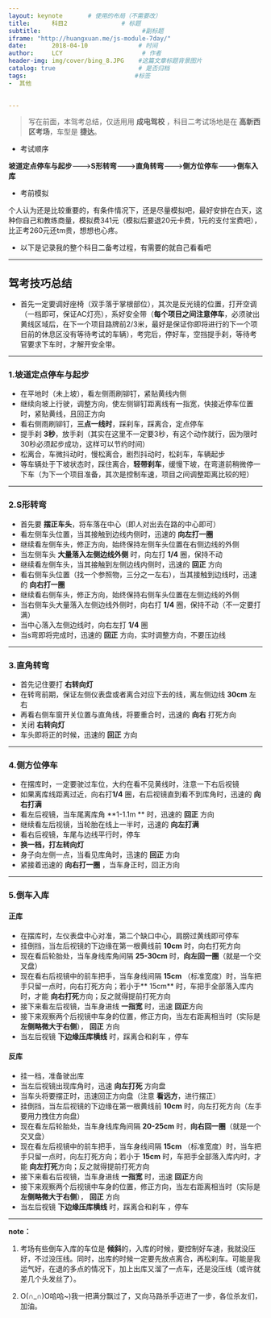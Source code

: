 ```yaml
---
layout: keynote       # 使用的布局（不需要改）  
title:      科目2               # 标题 
subtitle:                            #副标题
iframe: "http://huangxuan.me/js-module-7day/"  
date:       2018-04-10              # 时间
author:     LCY                      # 作者
header-img: img/cover/bing_8.JPG    #这篇文章标题背景图片
catalog: true                       # 是否归档
tags:                              #标签
-  其他

  
---
```

> 写在前面，本驾考总结，仅适用用 **成电驾校** ，科目二考试场地是在 **高新西区考场**，车型是 **捷达**。

* 考试顺序

**坡道定点停车与起步**--->**S形转弯**--->**直角转弯**--->**侧方位停车**--->**倒车入库**

* 考前模拟

个人认为还是比较重要的，有条件情况下，还是尽量模拟吧，最好安排在白天，这种你自己和教练商量，模拟费341元（模拟后要退20元卡费，1元的支付宝费吧），比正考260元还tm贵，想想也心疼。

* 以下是记录我的整个科目二备考过程，有需要的就自己看看吧

---------------------------
## 驾考技巧总结

* 首先一定要调好座椅（双手落于掌根部位），其次是反光镜的位置，打开空调（一档即可，保证AC灯亮），系好安全带（**每个项目之间注意停车**，必须驶出黄线区域后，在下一个项目路牌前2/3米，最好是保证你即将进行的下一个项目前的休息区没有等待考试的车辆），考完后，停好车，空挡提手刹，等待考官要求下车时，才解开安全带。

----------------------------
### 1.坡道定点停车与起步

* 在平地时（未上坡），看左侧雨刷铆钉，紧贴黄线内侧
* 继续向坡上行驶，调整方向，使左侧铆钉距离线有一指宽，快接近停车位置时，紧贴黄线，且回正方向
* 看右侧雨刷铆钉，**三点一线时**，踩刹车，踩离合，定点停车
* 提手刹 **3秒**，放手刹（其实在这里不一定要3秒，有这个动作就行，因为限时30秒必须起步成功，这样可以节约时间）
* 松离合，车微抖动时，慢松离合，剧烈抖动时，松刹车，车辆起步
* 等车辆处于下坡状态时，踩住离合，**轻带刹车**，缓慢下坡，在弯道前稍微停一下车（为下一个项目准备，其次是控制车速，项目之间调整距离比较的短）

--------------------------------------------
### 2.S形转弯

* 首先要 **摆正车头**，将车落在中心（即人对出去在路的中心即可）
* 看左侧车头位置，当其接触到边线内侧时，迅速的 **向左打一圈** 
* 继续看左侧车头，修正方向，始终保持左侧车头位置在右侧边线的外侧
* 当左侧车头 **大量落入左侧边线外侧** 时，向左打 **1/4** 圈，保持不动
* 继续看左侧车头，当其接触到左侧边线内侧时，迅速的 **回正** 方向 
* 看右侧车头位置（找一个参照物，三分之一左右），当其接触到边线时，迅速的 **向右打一圈** 
* 继续看右侧车头，修正方向，始终保持右侧车头位置在左侧边线的外侧
* 当右侧车头大量落入左侧边线外侧时，向右打 **1/4** 圈，保持不动（不一定要打满）
* 当中心落入左侧边线时，向右左打 **1/4** 圈
* 当s弯即将完成时，迅速的 **回正** 方向，实时调整方向，不要压边线

--------------------------------------------

### 3.直角转弯
* 首先记住要打 **右转向灯**
* 在转弯前期，保证左侧仪表盘或者离合对应下去的线，离左侧边线 **30cm** 左右
* 再看右侧车窗开关位置与直角线，将要重合时，迅速的 **向右** 打死方向
* 关闭 **右转向灯**
* 车头即将正的时候，迅速的 **回正** 方向

--------------------------------------------
### 4.侧方位停车
* 在摆库时，一定要驶过车位，大约在看不见黄线时，注意一下右后视镜
* 如果离库线距离过近，向右打**1/4** 圈，右后视镜直到看不到库角时，迅速的 **向右打满** 
* 看左后视镜，当车尾离库角 **1-1.1m ** 时，迅速的  **回正** 方向
* 继续看左后视镜，当轮胎在线上一半时，迅速的 **向左打满** 
* 看右后视镜，车尾与边线平行时，停车
* **换一档，打左转向灯**
* 身子向左侧一点，当看见库角时，迅速的  **回正** 方向
* 紧接着迅速的 **向右打一圈** ，当车身正时，回正方向

---------------------------
### 5.倒车入库

#### 正库
* 在摆库时，左仪表盘中心对准，第二个缺口中心，肩膀过黄线即可停车
* 挂倒挡，当左后视镜的下边缘在第一根黄线前 **10cm** 时，向右打死方向
* 现在看后轮胎处，当车身线库角间隔 **25-30cm** 时，**向左回一圈**（就是一个交叉盘）
* 现在看右后视镜中的前车把手，当车身线间隔 **15cm** （标准宽度）时，当车把手只留一点时，向右打死方向；若小于** 15cm** 时，车把手全部落入库内时，才能 **向右打死**方向；反之就得提前打死方向
* 接下来看左后视镜，当车身进线 **一指宽** 时，迅速  **回正**方向
* 接下来观察两个后视镜中车身的位置，修正方向，当左右距离相当时（实际是 **左侧略微大于右侧**）， **回正** 方向
* 当左后视镜 **下边缘压库横线** 时，踩离合和刹车 ，停车


#### 反库
* 挂一档，准备驶出库
* 当左后视镜出现库角时，迅速 **向左打死** 方向盘
* 当车头将要摆正时，迅速回正方向盘（注意 **看远方**，进行摆正）
* 挂倒挡，当左后视镜的下边缘在第一根黄线前 **10cm** 时，向左打死方向（左手要用力拽住方向盘）
* 现在看左后轮胎处，当车身线库角间隔 **20-25cm** 时，**向右回一圈**（就是一个交叉盘）
* 现在看左后视镜中的前车把手，当车身线间隔 **15cm** （标准宽度）时，当车把手只留一点时，向左打死方向；若小于 **15cm** 时，车把手全部落入库内时，才能 **向左打死**方向；反之就得提前打死方向
* 接下来看右后视镜，当车身进线 **一指宽** 时，迅速  **回正**方向
* 接下来观察两个后视镜中车身的位置，修正方向，当左右距离相当时（实际是 **左侧略微大于右侧**）， **回正** 方向
* 当左后视镜 **下边缘压库横线** 时，踩离合和刹车 ，停车


--------------------
**note：**

1. 考场有些倒车入库的车位是 **倾斜**的，入库的时候，要控制好车速，我就没压好，不过没压线。同时，出库的时候一定要先放点离合，再松刹车。可能是我运气好，在退的多点的情况下，加上出库又溜了一点车，还是没压线（或许就差几个头发丝了）。

2. O(∩_∩)O哈哈~)我一把满分飘过了，又向马路杀手迈进了一步，各位杀友们，加油。
